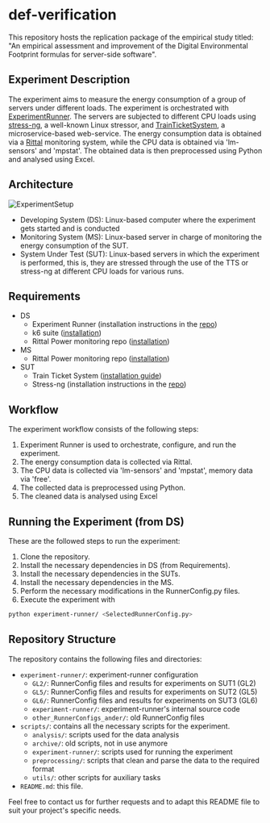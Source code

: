 def-verification
====================================

This repository hosts the replication package of the empirical study titled:  "An empirical assessment and improvement of the Digital Environmental Footprint formulas for server-side software".

Experiment Description
----------------------

The experiment aims to measure the energy consumption of a group of servers under different loads. The experiment is orchestrated with [ExperimentRunner](https://github.com/S2-group/experiment-runner). The servers are subjected to different CPU loads using [stress-ng](https://github.com/ColinIanKing/stress-ng), a well-known Linux stressor, and [TrainTicketSystem](https://github.com/FudanSELab/train-ticket), a microservice-based web-service. The energy consumption data is obtained via a [Rittal](https://github.com/GioDoesntKnowCode/Rittal_Power_Monitoring) monitoring system, while the CPU data is obtained via 'lm-sensors' and 'mpstat'. The obtained data is then preprocessed using Python and analysed using Excel.

Architecture
--------
![ExperimentSetup](https://github.com/eguiwow/def-verification/assets/22910746/87cf9e8e-28f4-4d6e-8121-abed32f1166b)
* Developing System (DS): Linux-based computer where the experiment gets started and is conducted
* Monitoring System (MS): Linux-based server in charge of monitoring the energy consumption of the SUT.
* System Under Test (SUT): Linux-based servers in which the experiment is performed, this is, they are stressed through the use of the TTS or stress-ng at different CPU loads for various runs.

Requirements
--------
* DS
  - Experiment Runner (installation instructions in the [repo](https://github.com/S2-group/experiment-runner))
  - k6 suite ([installation](https://k6.io/docs/get-started/installation/))
  - Rittal Power monitoring repo ([installation](https://github.com/GioDoesntKnowCode/Rittal_Power_Monitoring))
* MS
  - Rittal Power monitoring repo ([installation](https://github.com/GioDoesntKnowCode/Rittal_Power_Monitoring))
* SUT
  - Train Ticket System ([installation guide](https://github.com/FudanSELab/train-ticket/wiki/Installation-Guide))
  - Stress-ng (installation instructions in the [repo](https://github.com/ColinIanKing/stress-ng))

Workflow
--------

The experiment workflow consists of the following steps:

1.  Experiment Runner is used to orchestrate, configure, and run the experiment.
2.  The energy consumption data is collected via Rittal.
3.  The CPU data is collected via 'lm-sensors' and 'mpstat', memory data via 'free'.
4.  The collected data is preprocessed using Python.
5.  The cleaned data is analysed using Excel

Running the Experiment (from DS)
----------------------

These are the followed steps to run the experiment:

1.  Clone the repository.
2.  Install the necessary dependencies in DS (from Requirements).
3.  Install the necessary dependencies in the SUTs.
4.  Install the necessary dependencies in the MS.
5.  Perform the necessary modifications in the RunnerConfig.py files.
6.  Execute the experiment with
```bash
python experiment-runner/ <SelectedRunnerConfig.py>
```

Repository Structure
--------------------

The repository contains the following files and directories:

- `experiment-runner/`: experiment-runner configuration
  - `GL2/`: RunnerConfig files and results for experiments on SUT1 (GL2)
  - `GL5/`: RunnerConfig files and results for experiments on SUT2 (GL5)
  - `GL6/`: RunnerConfig files and results for experiments on SUT3 (GL6)
  - `experiment-runner/`: experiment-runner's internal source code
  - `other_RunnerConfigs_ander/`: old RunnerConfig files
- `scripts/`: contains all the necessary scripts for the experiment.
  - `analysis/`: scripts used for the data analysis
  - `archive/`: old scripts, not in use anymore
  - `experiment-runner/`: scripts used for running the experiment
  - `preprocessing/`: scripts that clean and parse the data to the required format
  - `utils/`: other scripts for auxiliary tasks
- `README.md`: this file.


Feel free to contact us for further requests and to adapt this README file to suit your project's specific needs.
